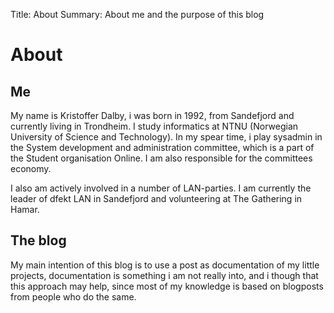 Title: About
Summary: About me and the purpose of this blog

# About

## Me

My name is Kristoffer Dalby, i was born in 1992, from Sandefjord and currently living in Trondheim.
I study informatics at NTNU (Norwegian University of Science and Technology).
In my spear time, i play sysadmin in the System development and administration committee, which is a part of the Student organisation Online. I am also responsible for the committees economy.

I also am actively involved in a number of LAN-parties. I am currently the leader of dfekt LAN in Sandefjord and volunteering at The Gathering in Hamar.

## The blog
My main intention of this blog is to use a post as documentation of my little projects, documentation is something i am not really into, and i though that this approach may help, since most of my knowledge is based on blogposts from people who do the same.


